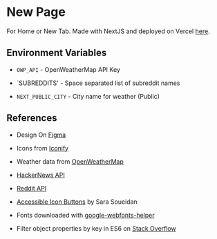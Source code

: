 # New Page

For Home or New Tab. Made with NextJS and deployed on Vercel [here](https://new-page.vercel.app/).

## Environment Variables

- `OWP_API` - OpenWeatherMap API Key

- `SUBREDDITS' - Space separated list of subreddit names

- `NEXT_PUBLIC_CITY` - City name for weather (Public)

## References

- Design On [Figma](https://www.figma.com/file/p2PtZwZPG1GHZ8VtGl66Tr/New-Page?node-id=0%3A1)

- Icons from [Iconify](https://iconify.design/)

- Weather data from [OpenWeatherMap](https://openweathermap.org/api)

- [HackerNews API](https://github.com/HackerNews/API)

- [Reddit API](https://old.reddit.com/dev/api/)

- [Accessible Icon Buttons](https://www.sarasoueidan.com/blog/accessible-icon-buttons/) by Sara Soueidan

- Fonts downloaded with [google-webfonts-helper](https://google-webfonts-helper.herokuapp.com/fonts)

- Filter object properties by key in ES6 on [Stack Overflow](https://stackoverflow.com/questions/38750705/filter-object-properties-by-key-in-es6)
